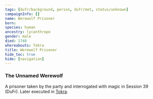 ```yaml
---
tags: [dufr/background, person, dufr/met, status/unknown]
campaignInfo: []
name: Werewolf Prisoner
born:
species: human
ancestry: lycanthrope
gender: male
died: 1748
whereabouts: Tokra
title: Werewolf Prisoner
hide_toc: true
hide: [navigation]
---
```

### The Unnamed Werewolf

A prisoner taken by the party and interrogated with magic in Session 39 (DuFr). Later executed in [Tokra](<../../gazetteer/greater-dunmar/realms/dunmar/central-dunmar/tokra/tokra.md>). 